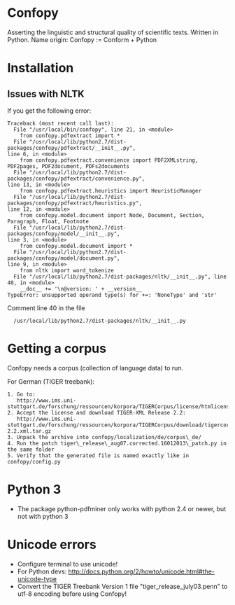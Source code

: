 # Confopy

Asserting the linguistic and structural quality of scientific texts. Written in Python.
Name origin: Confopy := Conform + Python 


# Installation

## Issues with NLTK

If you get the following error:

    Traceback (most recent call last):
      File "/usr/local/bin/confopy", line 21, in <module>
        from confopy.pdfextract import *
      File "/usr/local/lib/python2.7/dist-packages/confopy/pdfextract/__init__.py",
    line 6, in <module>
        from confopy.pdfextract.convenience import PDF2XMLstring,
    PDF2pages, PDF2document, PDFs2documents
      File "/usr/local/lib/python2.7/dist-packages/confopy/pdfextract/convenience.py",
    line 13, in <module>
        from confopy.pdfextract.heuristics import HeuristicManager
      File "/usr/local/lib/python2.7/dist-packages/confopy/pdfextract/heuristics.py",
    line 12, in <module>
        from confopy.model.document import Node, Document, Section,
    Paragraph, Float, Footnote
      File "/usr/local/lib/python2.7/dist-packages/confopy/model/__init__.py",
    line 3, in <module>
        from confopy.model.document import *
      File "/usr/local/lib/python2.7/dist-packages/confopy/model/document.py",
    line 9, in <module>
        from nltk import word_tokenize
      File "/usr/local/lib/python2.7/dist-packages/nltk/__init__.py", line
    40, in <module>
        __doc__ += '\n@version: ' + __version__
    TypeError: unsupported operand type(s) for +=: 'NoneType' and 'str'

Comment line 40 in the file

      /usr/local/lib/python2.7/dist-packages/nltk/__init__.py


# Getting a corpus

Confopy needs a corpus (collection of language data) to run.

For German (TIGER treebank):

    1. Go to: 
       http://www.ims.uni-stuttgart.de/forschung/ressourcen/korpora/TIGERCorpus/license/htmlicense.html
    2. Accept the license and download TIGER-XML Release 2.2: 
       http://www.ims.uni-stuttgart.de/forschung/ressourcen/korpora/TIGERCorpus/download/tigercorpus-2.2.xml.tar.gz
    3. Unpack the archive into confopy/localization/de/corpus\_de/
    4. Run the patch tiger\_release\_aug07.corrected.16012013\_patch.py in the same folder
    5. Verify that the generated file is named exactly like in confopy/config.py

# Python 3

 * The package python-pdfminer only works with python 2.4 or newer, but not with python 3


# Unicode errors

 * Configure terminal to use unicode!
 * For Python devs:
    http://docs.python.org/2/howto/unicode.html#the-unicode-type
 * Convert the TIGER Treebank Version 1 file
    "tiger_release_july03.penn"
   to utf-8 encoding before using Confopy!
